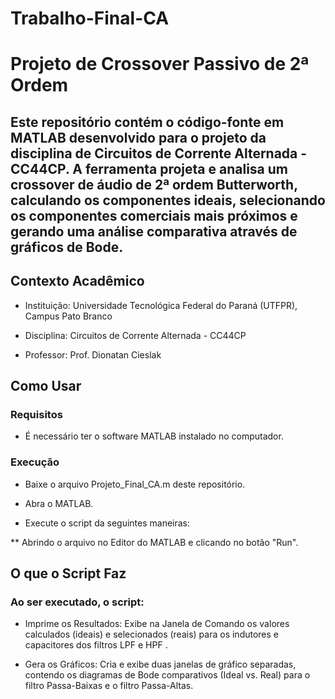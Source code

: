 # Trabalho-Final-CA

# Projeto de Crossover Passivo de 2ª Ordem

## Este repositório contém o código-fonte em MATLAB desenvolvido para o projeto da disciplina de Circuitos de Corrente Alternada - CC44CP. A ferramenta projeta e analisa um crossover de áudio de 2ª ordem Butterworth, calculando os componentes ideais, selecionando os componentes comerciais mais próximos e gerando uma análise comparativa através de gráficos de Bode.




## Contexto Acadêmico

  * Instituição: Universidade Tecnológica Federal do Paraná (UTFPR), Campus Pato Branco 


  * Disciplina: Circuitos de Corrente Alternada - CC44CP 


  * Professor: Prof. Dionatan Cieslak 

## Como Usar
### Requisitos
  * É necessário ter o software MATLAB instalado no computador.

### Execução
  * Baixe o arquivo Projeto_Final_CA.m deste repositório.

  * Abra o MATLAB.

  * Execute o script da seguintes maneiras:

  ** Abrindo o arquivo no Editor do MATLAB e clicando no botão "Run".

 

## O que o Script Faz

### Ao ser executado, o script:


* Imprime os Resultados: Exibe na Janela de Comando os valores calculados (ideais) e selecionados (reais) para os indutores e capacitores dos filtros LPF e HPF .


* Gera os Gráficos: Cria e exibe duas janelas de gráfico separadas, contendo os diagramas de Bode comparativos (Ideal vs. Real) para o filtro Passa-Baixas e o filtro Passa-Altas.
